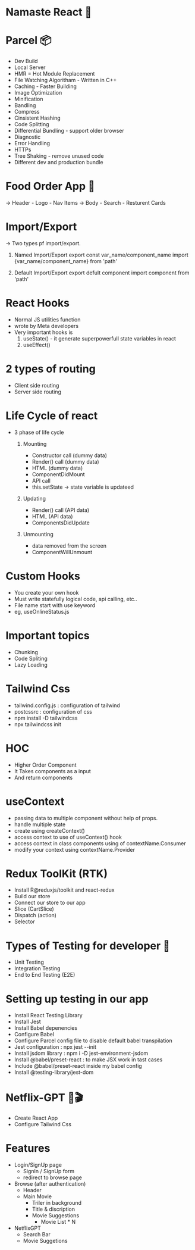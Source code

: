 # Namaste React 🚀

# Parcel 📦
- Dev Build
- Local Server
- HMR = Hot Module Replacement
- File Watching Algoritham - Written in C++
- Caching - Faster Building
- Image Optimization
- Minification
- Bandling
- Compress
- Cinsistent Hashing
- Code Splitting
- Differential Bundling - support older browser
- Diagnostic
- Error Handling
- HTTPs
- Tree Shaking - remove unused code
- Different dev and production bundle

# Food Order App 🍕
-> Header
    - Logo
    - Nav Items
-> Body
    - Search
    - Resturent Cards

# Import/Export
-> Two types pf import/export.

1. Named Import/Export
    export const var_name/component_name
    import {var_name/component_name} from 'path'

2. Default Import/Export
    export defult component
    import component from 'path'

# React Hooks
- Normal JS utilities function
- wrote by Meta developers
- Very important hooks is 
    1. useState() - it generate superpowerfull state variables in react
    2. useEffect()

# 2 types of routing
- Client side routing
- Server side routing

# Life Cycle of react
- 3 phase of life cycle
    1. Mounting
        - Constructor call (dummy data)
        - Render() call (dummy data)
        - HTML (dummy data)
        - ComponentDidMount
        - API call 
        - this.setState -> state variable is updateed

    2. Updating
        - Render() call (API data)
        - HTML (API data)
        - ComponentsDidUpdate

    3. Unmounting
        - data removed from the screen
        - ComponentWillUnmount

# Custom Hooks
- You create your own hook
- Must write statefully logical code, api calling, etc..
- File name start with use keyword
- eg, useOnlineStatus.js

# Important topics
- Chunking
- Code Spliting
- Lazy Loading

# Tailwind Css
- tailwind.config.js : configuration of tailwind
- postcssrc : configuration of css
- npm install -D tailwindcss
- npx tailwindcss init

# HOC
- Higher Order Component
- It Takes components as a input
- And return components

# useContext
- passing data to multiple component without help of props.
- handle multiple state
- create using createContext()
- access context to use of useContext() hook
- access context in class components using of contextName.Consumer
- modify your context using contextName.Provider

# Redux ToolKit (RTK)
- Install R@reduxjs/toolkit and react-redux
- Build our store
- Connect our store to our app
- Slice (CartSlice)
- Dispatch (action)
- Selector

# Types of Testing for developer 🧪
- Unit Testing
- Integration Testing
- End to End Testing (E2E)

# Setting up testing in our app
- Install React Testing Library
- Install Jest
- Install Babel depenencies
- Configure Babel
- Configure Parcel config file to disable default babel transpilation
- Jest configuration : npx jest --init
- Install jsdom library : npm i -D jest-environment-jsdom
- Install @babel/preset-react : to make JSX work in tast cases
- Include @babel/preset-react inside my babel config
- Install @testing-library/jest-dom

# Netflix-GPT 🎦🎬
- Create React App
- Configure Tailwind Css

# Features
- Login/SignUp page
    - SignIn / SignUp form
    - redirect to browse page
- Browse (after authentication)
    - Header
    - Main Movie
        - Triler in background
        - Title & discription
        - Movie Suggestions
            - Movie List * N
- NetflixGPT
    - Search Bar
    - Movie Suggetions